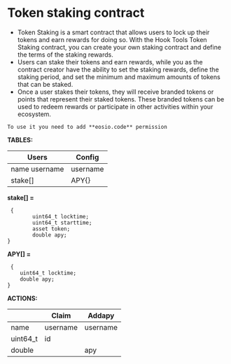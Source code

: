 # Token staking contract

- Token Staking is a smart contract that allows users to lock up their tokens and earn rewards for doing so. With the Hook Tools Token Staking contract, you can create your own staking contract and define the terms of the staking rewards.
- Users can stake their tokens and earn rewards, while you as the contract creator have the ability to set the staking rewards, define the staking period, and set the minimum and maximum amounts of tokens that can be staked.
- Once a user stakes their tokens, they will receive branded tokens or points that represent their staked tokens. These branded tokens can be used to redeem rewards or participate in other activities within your ecosystem.

`To use it you need to add **eosio.code** permission`


**TABLES:**

| Users  | Config |
| ------------- | ------------- |
| name username  | username  |
| stake[] | APY{} |




**stake[] =**

     {
    		uint64_t locktime;
            uint64_t starttime;
            asset token;
            double apy;
    }

**APY[] =**

	 {   
        uint64_t locktime;
        double apy;
    }
	
**ACTIONS:**

| | Claim  | Addapy |
|--| ------------- | ------------- |
|name  | username  | username  |
| uint64_t| id | |
| double | | apy |
